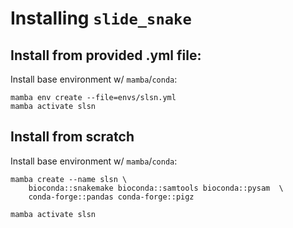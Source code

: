 # Installing `slide_snake`

## Install from provided .yml file:
Install base environment w/ `mamba`/`conda`:
```
mamba env create --file=envs/slsn.yml
mamba activate slsn
```

## Install from scratch
Install base environment w/ `mamba`/`conda`:
```
mamba create --name slsn \
    bioconda::snakemake bioconda::samtools bioconda::pysam  \
    conda-forge::pandas conda-forge::pigz 

mamba activate slsn
```
